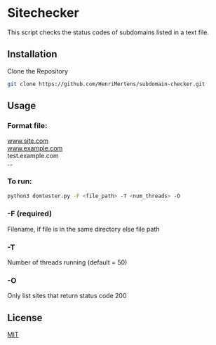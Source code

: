 # Sitechecker

This script checks the status codes of subdomains listed in a text file.


## Installation

Clone the Repository


```bash
git clone https://github.com/HenriMertens/subdomain-checker.git 
```

## Usage
### Format file:
www.site.com  
www.example.com  
test.example.com  
...


### To run:
```bash
python3 domtester.py -F <file_path> -T <num_threads> -O 
```

### -F (required)
Filename, if file is in the same directory else file path 

### -T
Number of threads running (default = 50)
### -O
Only list sites that return status code 200



## License

[MIT](https://choosealicense.com/licenses/mit/)
